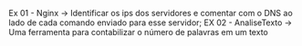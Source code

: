Ex 01 - Nginx -> Identificar os ips dos servidores e comentar com o DNS ao lado de cada comando enviado para esse servidor;
EX 02 - AnaliseTexto -> Uma ferramenta para contabilizar o número de palavras em um texto
